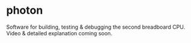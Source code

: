 # photon
Software for building, testing &amp; debugging the second breadboard CPU. Video & detailed explanation coming soon.
